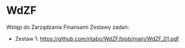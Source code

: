 # WdZF
Wstęp do Zarządzania Finansami
Zestawy zadań:

* Zestaw 1: https://github.com/ritabo/WdZF/blob/main/WdZF_01.pdf
